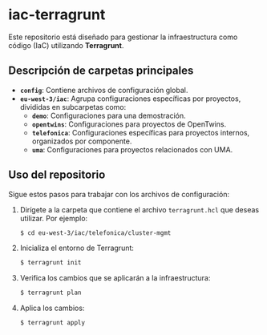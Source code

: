 # iac-terragrunt

Este repositorio está diseñado para gestionar la infraestructura como código (IaC) utilizando **Terragrunt**.

## Descripción de carpetas principales

- **`config`**: Contiene archivos de configuración global.
- **`eu-west-3/iac`**: Agrupa configuraciones específicas por proyectos, divididas en subcarpetas como:
  - **`demo`**: Configuraciones para una demostración.
  - **`opentwins`**: Configuraciones para proyectos de OpenTwins.
  - **`telefonica`**: Configuraciones específicas para proyectos internos, organizados por componente.
  - **`uma`**: Configuraciones para proyectos relacionados con UMA.

## Uso del repositorio

Sigue estos pasos para trabajar con los archivos de configuración:

1. Dirígete a la carpeta que contiene el archivo `terragrunt.hcl` que deseas utilizar. Por ejemplo:
   ```bash
   $ cd eu-west-3/iac/telefonica/cluster-mgmt
   ```
2. Inicializa el entorno de Terragrunt:
   ```bash
   $ terragrunt init
   ```
3. Verifica los cambios que se aplicarán a la infraestructura:
   ```bash
   $ terragrunt plan
   ```
4. Aplica los cambios:
   ```bash
   $ terragrunt apply
   ```

